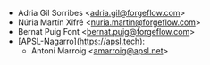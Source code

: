 - Adria Gil Sorribes \<<adria.gil@forgeflow.com>\>
- Núria Martín Xifré \<<nuria.martin@forgeflow.com>\>
- Bernat Puig Font \<<bernat.puig@forgeflow.com>\>
- \[APSL-Nagarro\](<https://apsl.tech>):
  - Antoni Marroig \<<amarroig@apsl.net>\>
